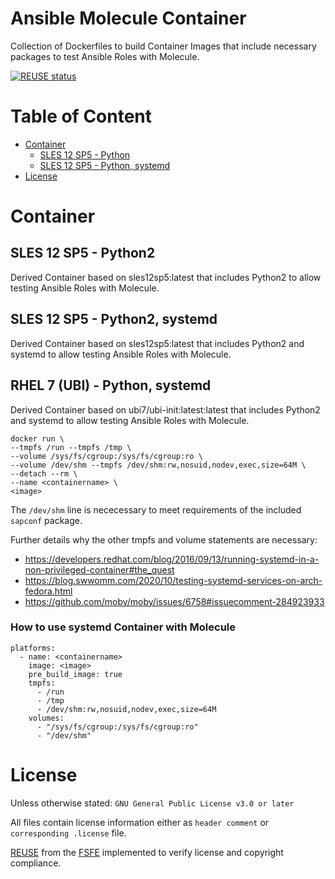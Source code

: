 <!--
 SPDX-FileCopyrightText: 2022 Dominik Wombacher <dominik@wombacher.cc>
 SPDX-License-Identifier: CC-BY-SA-4.0
-->
# Ansible Molecule Container

Collection of Dockerfiles to build Container Images that include necessary packages to test Ansible Roles with Molecule.

[![REUSE status](https://api.reuse.software/badge/dominik.wombacher.cc/~git/ansible-molecule-container)](https://api.reuse.software/info/dominik.wombacher.cc/~git/ansible-molecule-container)

# Table of Content

* [Container](#container)
    * [SLES 12 SP5 - Python](#sles-12-sp5-python2)
    * [SLES 12 SP5 - Python, systemd](#sles-12-sp5-python2-systemd)
* [License](#license)

# Container

## SLES 12 SP5 - Python2

Derived Container based on sles12sp5:latest that includes Python2 to allow testing Ansible Roles with Molecule.

## SLES 12 SP5 - Python2, systemd

Derived Container based on sles12sp5:latest that includes Python2 and systemd to allow testing Ansible Roles with Molecule.

## RHEL 7 (UBI) - Python, systemd

Derived Container based on ubi7/ubi-init:latest:latest that includes Python2 and systemd to allow testing Ansible Roles with Molecule.

```
docker run \
--tmpfs /run --tmpfs /tmp \
--volume /sys/fs/cgroup:/sys/fs/cgroup:ro \
--volume /dev/shm --tmpfs /dev/shm:rw,nosuid,nodev,exec,size=64M \
--detach --rm \
--name <containername> \
<image>
```

The `/dev/shm` line is nececessary to meet requirements of the included `sapconf` package.

Further details why the other tmpfs and volume statements are necessary:

- <https://developers.redhat.com/blog/2016/09/13/running-systemd-in-a-non-privileged-container#the_quest>
- <https://blog.swwomm.com/2020/10/testing-systemd-services-on-arch-fedora.html>
- <https://github.com/moby/moby/issues/6758#issuecomment-284923933>

### How to use systemd Container with Molecule

```
platforms:
  - name: <containername>
    image: <image>
    pre_build_image: true
    tmpfs:
      - /run
      - /tmp
      - /dev/shm:rw,nosuid,nodev,exec,size=64M
    volumes:
      - "/sys/fs/cgroup:/sys/fs/cgroup:ro"
      - "/dev/shm"
```

# License

Unless otherwise stated: `GNU General Public License v3.0 or later`

All files contain license information either as `header comment` or `corresponding .license` file.

[REUSE](https://reuse.software) from the [FSFE](https://fsfe.org/) implemented to verify license and copyright compliance.
